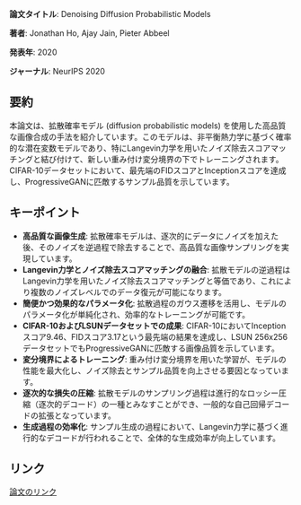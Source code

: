**論文タイトル**: Denoising Diffusion Probabilistic Models

**著者**: Jonathan Ho, Ajay Jain, Pieter Abbeel

**発表年**: 2020

**ジャーナル**: NeurIPS 2020

## 要約
本論文は、拡散確率モデル (diffusion probabilistic models) を使用した高品質な画像合成の手法を紹介しています。このモデルは、非平衡熱力学に基づく確率的な潜在変数モデルであり、特にLangevin力学を用いたノイズ除去スコアマッチングと結び付けて、新しい重み付け変分境界の下でトレーニングされます。CIFAR-10データセットにおいて、最先端のFIDスコアとInceptionスコアを達成し、ProgressiveGANに匹敵するサンプル品質を示しています。

## キーポイント
- **高品質な画像生成**: 拡散確率モデルは、逐次的にデータにノイズを加えた後、そのノイズを逆過程で除去することで、高品質な画像サンプリングを実現しています。
- **Langevin力学とノイズ除去スコアマッチングの融合**: 拡散モデルの逆過程はLangevin力学を用いたノイズ除去スコアマッチングと等価であり、これにより複数のノイズレベルでのデータ復元が可能になります。
- **簡便かつ効果的なパラメータ化**: 拡散過程のガウス遷移を活用し、モデルのパラメータ化が単純化され、効率的なトレーニングが可能です。
- **CIFAR-10およびLSUNデータセットでの成果**: CIFAR-10においてInceptionスコア9.46、FIDスコア3.17という最先端の結果を達成し、LSUN 256x256データセットでもProgressiveGANに匹敵する画像品質を示しています。
- **変分境界によるトレーニング**: 重み付け変分境界を用いた学習が、モデルの性能を最大化し、ノイズ除去とサンプル品質を向上させる要因となっています。
- **逐次的な損失の圧縮**: 拡散モデルのサンプリング過程は進行的なロッシー圧縮（逐次的デコード）の一種とみなすことができ、一般的な自己回帰デコードの拡張となっています。
- **生成過程の効率化**: サンプル生成の過程において、Langevin力学に基づく進行的なデコードが行われることで、全体的な生成効率が向上しています。

## リンク
[論文のリンク](https://github.com/hojonathanho/diffusion)